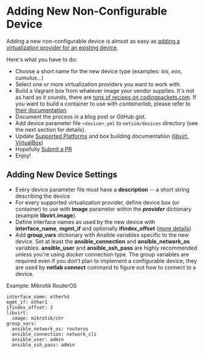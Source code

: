 # Adding New Non-Configurable Device

Adding a new non-configurable device is almost as easy as [adding a virtualization provider for an existing device](device-platform.md).

Here's what you have to do:

* Choose a short name for the new device type (examples: *ios*, *eos*, *cumulus*...)
* Select one or more virtualization providers you want to work with.
* Build a Vagrant box from whatever image your vendor supplies. It's not as hard as it sounds, there are [tons of recipes on codingpackets.com](https://codingpackets.com/blog/tag/#vagrant). If you want to build a container to use with *containerlab*, please refer to [their documentation](https://containerlab.srlinux.dev/).
* Document the process in a blog post or GitHub gist.
* Add device parameter file `<device>.yml` to `netsim/devices` directory (see the next section for details).
* Update [Supported Platforms](../platforms.md) and box building documentation ([libvirt](../labs/libvirt.md#building-your-own-boxes), [VirtualBox](../labs/virtualbox.md#creating-vagrant-boxes))
* Hopefully [Submit a PR](guidelines.md)
* Enjoy!

## Adding New Device Settings

* Every device parameter file must have a **description** -- a short string describing the device
* For every supported virtualization provider, define device box (or container) to use with **image** parameter within the **_provider_** dictionary (example **libvirt.image**).
* Define interface names as used by the new device with **interface_name**, **mgmt_if** and optionally **ifindex_offset** ([more details](dev-device-parameters))
* Add **group_vars** dictionary with Ansible variables specific to the new device. Set at least the **ansible_connection** and **ansible_network_os** variables. **ansible_user** and **ansible_ssh_pass** are highly recommended unless you're using *docker* connection type. The group variables are required even if you don't plan to implement a configurable device; they are used by **netlab connect** command to figure out how to connect to a device.

Example: Mikrotik RouterOS

```
interface_name: ether%d
mgmt_if: ether1
ifindex_offset: 2
libvirt:
  image: mikrotik/chr
group_vars:
  ansible_network_os: routeros
  ansible_connection: network_cli
  ansible_user: admin
  ansible_ssh_pass: admin
```
